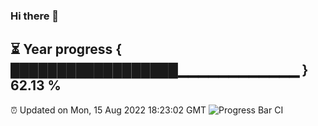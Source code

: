 ### Hi there 👋
⏳ Year progress { ██████████████████▁▁▁▁▁▁▁▁▁▁▁▁ } 62.13 %
---
⏰ Updated on Mon, 15 Aug 2022 18:23:02 GMT
![Progress Bar CI](https://github.com/liununu/liununu/workflows/Progress%20Bar%20CI/badge.svg)
